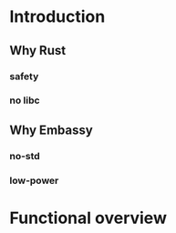 # Introduction

## Why Rust

### safety
### no libc


## Why Embassy

### no-std
### low-power

# Functional overview
